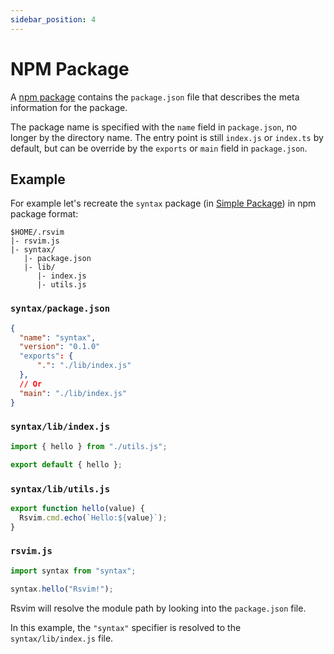 ```yaml
---
sidebar_position: 4
---
```


# NPM Package

A [npm package](https://docs.npmjs.com/about-packages-and-modules) contains the `package.json` file that describes the meta information for the package.

The package name is specified with the `name` field in `package.json`, no longer by the directory name. The entry point is still `index.js` or `index.ts` by default, but can be override by the `exports` or `main` field in `package.json`.

## Example

For example let's recreate the `syntax` package (in [Simple Package](./simple_package.md#example)) in npm package format:

```
$HOME/.rsvim
|- rsvim.js
|- syntax/
   |- package.json
   |- lib/
      |- index.js
      |- utils.js
```

### `syntax/package.json`

```json {2,4,8}
{
  "name": "syntax",
  "version": "0.1.0"
  "exports": {
      ".": "./lib/index.js"
  },
  // Or
  "main": "./lib/index.js"
}
```

### `syntax/lib/index.js`

```javascript
import { hello } from "./utils.js";

export default { hello };
```

### `syntax/lib/utils.js`

```javascript
export function hello(value) {
  Rsvim.cmd.echo(`Hello:${value}`);
}
```

### `rsvim.js`

```javascript {1}
import syntax from "syntax";

syntax.hello("Rsvim!");
```

Rsvim will resolve the module path by looking into the `package.json` file.

In this example, the `"syntax"` specifier is resolved to the `syntax/lib/index.js` file.
